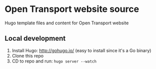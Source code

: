 # Open Transport website source

Hugo template files and content for Open Transport website

## Local development

1. Install Hugo: http://gohugo.io/ (easy to install since it's a Go binary)
2. Clone this repo
3. CD to repo and run: `hugo server --watch`
